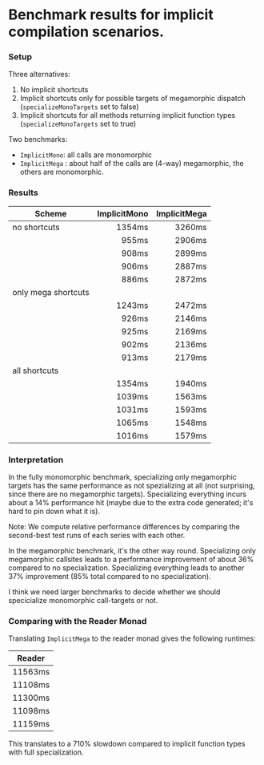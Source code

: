 # Benchmark results for implicit compilation scenarios.

### Setup

Three alternatives:

  1. No implicit shortcuts
  2. Implicit shortcuts only for possible targets of megamorphic dispatch
     (`specializeMonoTargets` set to false)
  3. Implicit shortcuts for all methods returning implicit function types
     (`specializeMonoTargets` set to true)

Two benchmarks:

 - `ImplicitMono`:  all calls are monomorphic
 - `ImplicitMega` :  about half of the calls are (4-way) megamorphic,
                    the others are monomorphic.

### Results

| Scheme              | ImplicitMono | ImplicitMega |
|---------------------|-------------:|-------------:|
| no shortcuts        | 1354ms       | 3260ms
|                     | 955ms        | 2906ms
|                     | 908ms        | 2899ms
|                     | 906ms        | 2887ms
|                     | 886ms        | 2872ms
| only mega shortcuts |        |
                      | 1243ms | 2472ms
|                     | 926ms  | 2146ms
|                     | 925ms  | 2169ms
|                     | 902ms  | 2136ms
|                     | 913ms  | 2179ms
| all shortcuts       |        |
|                     | 1354ms | 1940ms
|                     | 1039ms | 1563ms
|                     | 1031ms | 1593ms
|                     | 1065ms | 1548ms
|                     | 1016ms | 1579ms

### Interpretation

In the fully monomorphic benchmark, specializing
only megamorphic targets has the same performance as
not spezializing at all (not surprising, since there
are no megamorphic targets). Specializing everything
incurs about a 14% performance hit (maybe due to the extra
code generated; it's hard to pin down what it is).

Note: We compute relative performance differences by comparing the
second-best test runs of each series with each other.

In the megamorphic benchmark, it's the other way round.
Specializing only megamorphic callsites leads to a performance
improvement of about 36% compared to no specialization. Specializing
everything leads to another 37% improvement (85% total compared
to no specialization).

I think we need larger benchmarks to decide whether we should
specicialize monomorphic call-targets or not.

### Comparing with the Reader Monad

Translating `ImplicitMega` to the reader monad gives the following runtimes:

| Reader |
|---------|
| 11563ms |
| 11108ms |
| 11300ms |
| 11098ms |
| 11159ms |

This translates to a 710% slowdown compared to implicit function types
with full specialization.